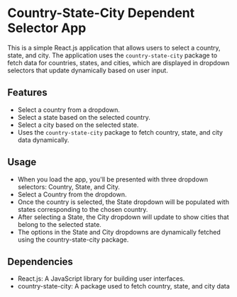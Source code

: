 # Country-State-City Dependent Selector App

This is a simple React.js application that allows users to select a country, state, and city. The application uses the `country-state-city` package to fetch data for countries, states, and cities, which are displayed in dropdown selectors that update dynamically based on user input.

## Features

- Select a country from a dropdown.
- Select a state based on the selected country.
- Select a city based on the selected state.
- Uses the `country-state-city` package to fetch country, state, and city data dynamically.

## Usage

- When you load the app, you'll be presented with three dropdown selectors: Country, State, and City.
- Select a Country from the dropdown.
- Once the country is selected, the State dropdown will be populated with states corresponding to the chosen country.
- After selecting a State, the City dropdown will update to show cities that belong to the selected state.
- The options in the State and City dropdowns are dynamically fetched using the country-state-city package.

## Dependencies

- React.js: A JavaScript library for building user interfaces.
- country-state-city: A package used to fetch country, state, and city data
